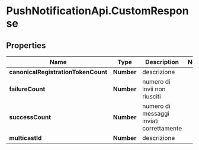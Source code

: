 # PushNotificationApi.CustomResponse

## Properties
Name | Type | Description | Notes
------------ | ------------- | ------------- | -------------
**canonicalRegistrationTokenCount** | **Number** | descrizione | 
**failureCount** | **Number** | numero di invii non riusciti | 
**successCount** | **Number** | numero di messaggi inviati correttamente | 
**multicastId** | **Number** | descrizione | 
